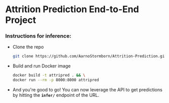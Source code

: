 # Attrition Prediction End-to-End Project

### Instructions for inference:

- Clone the repo
  ```bash
  git clone https://github.com/AarnoStormborn/Attrition-Prediction.git
  ```
- Build and run Docker image
  ```bash
  docker build -t attripred . && \
  docker run --rm -p 8000:8000 attripred
  ```
- And you're good to go! You can now leverage the API to get predictions by hitting the **`infer/`** endpoint of the URL.
